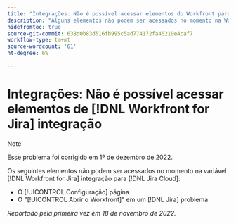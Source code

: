 ```yaml
---
title: "Integrações: Não é possível acessar elementos do Workfront para integração com Jira"
description: "Alguns elementos não podem ser acessados no momento na Workfront para integração com Jira na Jira Cloud."
hidefromtoc: true
source-git-commit: 638d0b83d516fb995c5ad774172fa46210e4caf7
workflow-type: tm+mt
source-wordcount: '61'
ht-degree: 6%

---
```



# Integrações: Não é possível acessar elementos de [!DNL Workfront for Jira] integração

>[!NOTE]
>
>Esse problema foi corrigido em 1º de dezembro de 2022.

Os seguintes elementos não podem ser acessados no momento na variável [!DNL Workfront for Jira] integração para [!DNL Jira Cloud]:

* O [!UICONTROL Configuração] página
* O &quot;[!UICONTROL Abrir o Workfront]&quot; em um [!DNL Jira] problema

_Reportado pela primeira vez em 18 de novembro de 2022._

